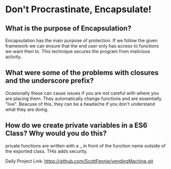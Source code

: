 # Don't Procrastinate, Encapsulate!


## What is the purpose of Encapsulation?

Encapsulation has the main purpose of protection. If we follow the given framework we can ensure that the end user only has access to functions we want then to. This technique secures the program from malicious activity.

## What were some of the problems with closures and the underscore prefix?

Ocasionally these can cause issues if you are not careful with where you are placing them. They automatically change functions and are essentially "live". Beacuse of this, they can be a headache if you don't understand what they are doing.




## How do we create private variables in a ES6 Class? Why would you do this?

private functions are written with a _ in front of the function name outside of the exported class. THis adds security.


Daily Project Link: https://github.com/ScottFennie/vendingMachine.git